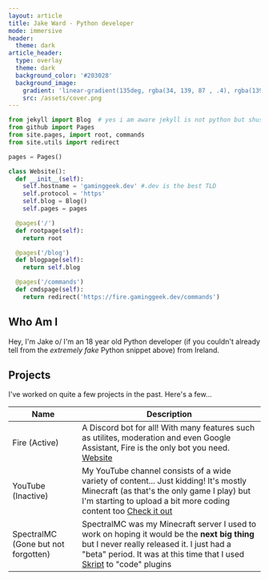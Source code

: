 ```yaml
---
layout: article
title: Jake Ward - Python developer
mode: immersive
header:
  theme: dark
article_header:
  type: overlay
  theme: dark
  background_color: '#203028'
  background_image:
    gradient: 'linear-gradient(135deg, rgba(34, 139, 87 , .4), rgba(139, 34, 139, .4))'
    src: /assets/cover.png
---
```


```python
from jekyll import Blog  # yes i am aware jekyll is not python but shush
from github import Pages
from site.pages, import root, commands
from site.utils import redirect

pages = Pages()

class Website():
  def __init__(self):
    self.hostname = 'gaminggeek.dev' #.dev is the best TLD
    self.protocol = 'https'
    self.blog = Blog()
    self.pages = pages

  @pages('/')
  def rootpage(self):
    return root

  @pages('/blog')
  def blogpage(self):
    return self.blog

  @pages('/commands')
  def cmdspage(self):
    return redirect('https://fire.gaminggeek.dev/commands')
```

## Who Am I

Hey, I'm Jake o/ I'm an 18 year old Python developer (if you couldn't already tell from the *extremely fake* Python snippet above) from Ireland.

## Projects

I've worked on quite a few projects in the past. Here's a few...

Name | Description
-----| ----------
Fire (Active) |  A Discord bot for all! With many features such as utilites, moderation and even Google Assistant, Fire is the only bot you need. [Website](https://fire.gaminggeek.dev/)
YouTube (Inactive) | My YouTube channel consists of a wide variety of content... Just kidding! It's mostly Minecraft (as that's the only game I play) but I'm starting to upload a bit more coding content too [Check it out](https://youtube.com/GamingGeek)
SpectralMC (Gone but not forgotten) | SpectralMC was my Minecraft server I used to work on hoping it would be the **next big thing** but I never really released it. I just had a "beta" period. It was at this time that I used [Skript](https://github.com/SkriptLang/Skript) to "code" plugins
